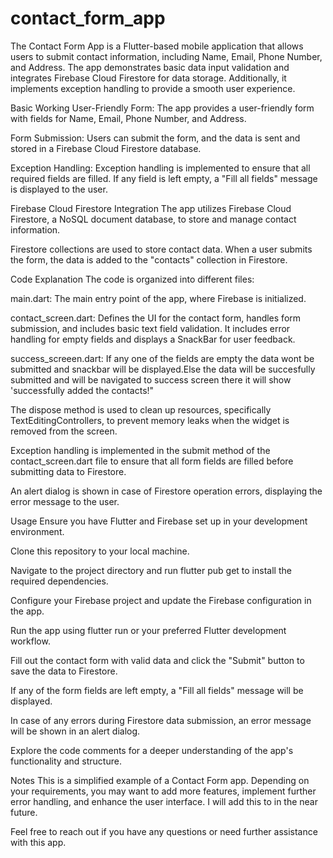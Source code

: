 # contact_form_app

The Contact Form App is a Flutter-based mobile application that allows users to submit contact information, including Name, Email, Phone Number, and Address. The app demonstrates basic data input validation and integrates Firebase Cloud Firestore for data storage. Additionally, it implements exception handling to provide a smooth user experience.

Basic Working
User-Friendly Form: The app provides a user-friendly form with fields for Name, Email, Phone Number, and Address.

Form Submission: Users can submit the form, and the data is sent and stored in a Firebase Cloud Firestore database.

Exception Handling: Exception handling is implemented to ensure that all required fields are filled. If any field is left empty, a "Fill all fields" message is displayed to the user.

Firebase Cloud Firestore Integration
The app utilizes Firebase Cloud Firestore, a NoSQL document database, to store and manage contact information.

Firestore collections are used to store contact data. When a user submits the form, the data is added to the "contacts" collection in Firestore.

Code Explanation
The code is organized into different files:

main.dart: The main entry point of the app, where Firebase is initialized.

contact_screen.dart: Defines the UI for the contact form, handles form submission, and includes basic text field validation. It includes error handling for empty fields and displays a SnackBar for user feedback.

success_screeen.dart: If any one of the fields are empty the data wont be submitted and snackbar will be displayed.Else the data will be succesfully submitted and will be navigated to success screen there it will show 'successfully added the contacts!"

The dispose method is used to clean up resources, specifically TextEditingControllers, to prevent memory leaks when the widget is removed from the screen.

Exception handling is implemented in the submit method of the contact_screen.dart file to ensure that all form fields are filled before submitting data to Firestore.

An alert dialog is shown in case of Firestore operation errors, displaying the error message to the user.

Usage
Ensure you have Flutter and Firebase set up in your development environment.

Clone this repository to your local machine.

Navigate to the project directory and run flutter pub get to install the required dependencies.

Configure your Firebase project and update the Firebase configuration in the app.

Run the app using flutter run or your preferred Flutter development workflow.

Fill out the contact form with valid data and click the "Submit" button to save the data to Firestore.

If any of the form fields are left empty, a "Fill all fields" message will be displayed.

In case of any errors during Firestore data submission, an error message will be shown in an alert dialog.

Explore the code comments for a deeper understanding of the app's functionality and structure.

Notes
This is a simplified example of a Contact Form app. Depending on your requirements, you may want to add more features, implement further error handling, and enhance the user interface. I will add this to in the near future.

Feel free to reach out if you have any questions or need further assistance with this app.
